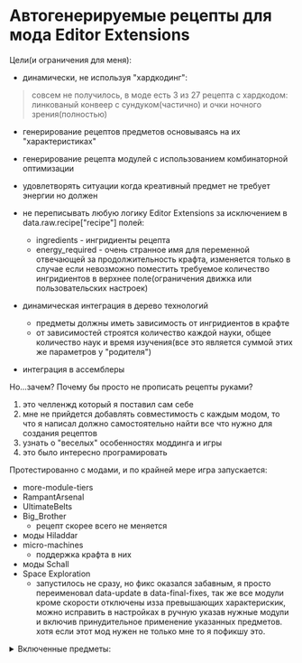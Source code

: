 
# Автогенерируемые рецепты для мода Editor Extensions

Цели(и ограничения для меня):
- динамически, не используя "хардкодинг":
> совсем не получилось, в моде есть 3 из 27 рецепта с хардкодом: линкованый конвеер с сундуком(частично) и очки ночного зрения(полностью)
  - генерирование рецептов предметов основываясь на их "характеристиках"
  - генерирование рецепта модулей с использованием комбинаторной оптимизации
  - удовлетворять ситуации когда креативный предмет не требует энергии но должен

- не переписывать любую логику Editor Extensions за исключением в data.raw.recipe["recipe"] полей:
	- ingredients - ингридиенты рецепта
	- energy_required - очень странное имя для переменной отвечающей за продолжительность крафта, изменяется только в случае если невозможно поместить требуемое количество ингридиентов в верхнее поле(ограничения движка или пользовательских настроек)

- динамическая интеграция в дерево технологий
	- предметы должны иметь зависимость от ингридиентов в крафте
	- от зависимостей строятся количество каждой науки, общее количество наук и время изучения(все это является суммой этих же параметров у "родителя")

- интеграция в ассемблеры

Но...зачем? Почему бы просто не прописать рецепты руками?
 1. это челленжд который я поставил сам себе
 2. мне не прийдется добавлять совместимость с каждым модом, то что я написал должно самостоятельно найти все что нужно для создания рецептов
 3. узнать о "веселых" особенностях моддинга и игры
 4. это было интересно програмировать

Протестированно с модами, и по крайней мере игра запускается:
- more-module-tiers
- RampantArsenal
- UltimateBelts
- Big_Brother
  - рецепт скорее всего не меняется
- моды Hiladdar
- micro-machines
  - поддержка крафта в них
- моды Schall
- Space Exploration
  - запустилось не сразу, но фикс оказался забавным, я просто переименовал data-update в data-final-fixes, так же все модули кроме скорости отключены изза превышающих характерискик, можно исправить в настройках в ручную указав нужные модули и включив принудительное применение указанных предметов. хотя если этот мод нужен не только мне то я пофикшу это.

<details>
<summary>Включенные предметы:</summary>

 - Связанный конвейер
 - Связанный сундук
 - Супер манипулятор
 - Супер локомотив
 - Супер помпа
 - Супер опора ЛЭП
 - Супер топливо
 - Супер подстанция
 - Бесконечный портативный термоядерный реактор
 - Супер энергетический щит
 - Супер персональная батарея
 - Супер экзоскелет
 - Супер прибор ночного видения
 - Супер персональная дронстанция
 - Супер строительный дрон
 - Супер транспортный дрон
 - Супер дронстанция
 - Супер маяк
 - Супер модуль скорости
 - Супер модуль эффективности
 - Супер модуль продуктивности
 - Супер модуль чистоты
 - Супер модуль замедления
 - Супер модуль неэффективности
 - Супер модуль загрязнения
 - Супер лаборатория
 - Супер радар
</details>